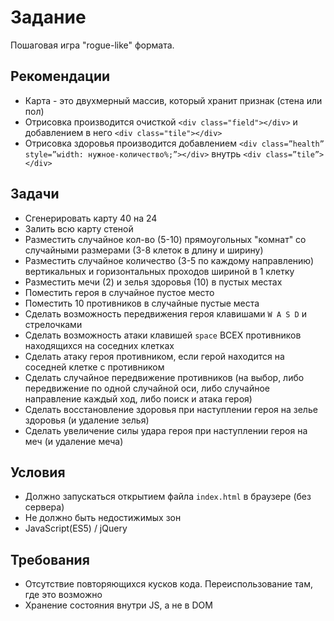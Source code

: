# Задание

Пошаговая игра "rogue-like" формата.

## Рекомендации

- Карта - это двухмерный массив, который хранит признак (стена или пол)
- Отрисовка производится очисткой `<div class="field"></div>` и добавлением в него `<div class="tile"></div>`
- Отрисовка здоровья производится добавлением `<div class=”health” style=”width: нужное-количество%;”></div>` внутрь `<div class=”tile”></div>`

## Задачи

- Сгенерировать карту 40 на 24
- Залить всю карту стеной
- Разместить случайное кол-во (5-10) прямоугольных "комнат" со случайными размерами (3-8 клеток в длину и ширину)
- Разместить случайное количество (3-5 по каждому направлению) вертикальных и горизонтальных проходов шириной в 1 клетку
- Разместить мечи (2) и зелья здоровья (10) в пустых местах
- Поместить героя в случайное пустое место
- Поместить 10 противников в случайные пустые места
- Сделать возможность передвижения героя клавишами `W A S D` и стрелочками
- Сделать возможность атаки клавишей `space` ВСЕХ противников находящихся на соседних клетках
- Сделать атаку героя противником, если герой находится на соседней клетке с противником
- Сделать случайное передвижение противников (на выбор, либо передвижение по одной случайной оси, либо случайное направление каждый ход, либо поиск и атака героя)
- Сделать восстановление здоровья при наступлении героя на зелье здоровья (и удаление зелья)
- Сделать увеличение силы удара героя при наступлении героя на меч (и удаление меча)

## Условия

- Должно запускаться открытием файла `index.html` в браузере (без сервера)
- Не должно быть недостижимых зон
- JavaScript(ES5) / jQuery

## Требования

- Отсутствие повторяющихся кусков кода. Переиспользование там, где это возможно
- Хранение состояния внутри JS, а не в DOM
